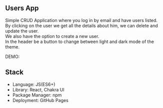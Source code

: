 ## Users App

Simple CRUD Application where you log in by email and have users listed. By clicking on the user we get all the details about him, we can delete and update the user. <br/> We also have the option to create a new user. <br/>  In the header  be a button to change between light and dark mode of the theme. 

DEMO:  

## Stack

* Language: JS(ES6+) <br/>
* Library: React, Chakra UI <br/>
* Package Manager: npm <br/>
* Deployment: GitHub Pages 
